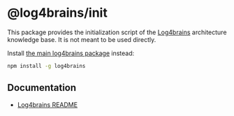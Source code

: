 # @log4brains/init

This package provides the initialization script of the [Log4brains](https://github.com/thomvaill/log4brains) architecture knowledge base.
It is not meant to be used directly.

Install [the main log4brains package](https://www.npmjs.com/package/log4brains) instead:

```bash
npm install -g log4brains
```

## Documentation

- [Log4brains README](https://github.com/thomvaill/log4brains/blob/develop/README.md)

